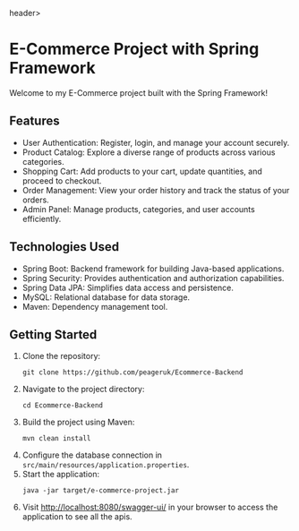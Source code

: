 header>
<h1>E-Commerce Project with Spring Framework</h1>
<p>Welcome to my E-Commerce project built with the Spring Framework!</p>
</header>
<section>
<h2>Features</h2>
<ul>
<li>User Authentication: Register, login, and manage your account securely.</li>
<li>Product Catalog: Explore a diverse range of products across various categories.</li>
<li>Shopping Cart: Add products to your cart, update quantities, and proceed to checkout.</li>
<li>Order Management: View your order history and track the status of your orders.</li>
<li>Admin Panel: Manage products, categories, and user accounts efficiently.</li>
</ul>
</section>
<section>
<h2>Technologies Used</h2>
<ul>
<li>Spring Boot: Backend framework for building Java-based applications.</li>
<li>Spring Security: Provides authentication and authorization capabilities.</li>
<li>Spring Data JPA: Simplifies data access and persistence.</li>
<li>MySQL: Relational database for data storage.</li>
<li>Maven: Dependency management tool.</li>
</ul>
</section>
<section>
<h2>Getting Started</h2>
<ol>
<li>Clone the repository:</li>
<pre><code>git clone https://github.com/peageruk/Ecommerce-Backend</code></pre>
<li>Navigate to the project directory:</li>
<pre><code>cd Ecommerce-Backend</code></pre>
<li>Build the project using Maven:</li>
<pre><code>mvn clean install</code></pre>
<li>Configure the database connection in <code>src/main/resources/application.properties</code>.</li>
<li>Start the application:</li>
<pre><code>java -jar target/e-commerce-project.jar</code></pre>
<li>Visit <a href="http://localhost:8080/swagger-ui/">http://localhost:8080/swagger-ui/</a> in your browser to access the application to see all the apis.</li>
</ol>
</section>
